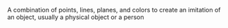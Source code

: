 A combination of points, lines, planes, and colors to create an imitation of an object, usually a physical object or a person
